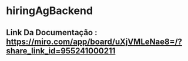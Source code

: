 # hiringAgBackend

## Link Da Documentação : <a>https://miro.com/app/board/uXjVMLeNae8=/?share_link_id=955241000211</a>
